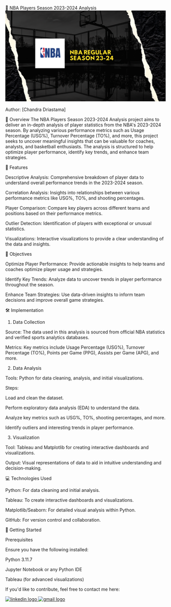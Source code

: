 🏀 NBA Players Season 2023-2024 Analysis
![Airbnb Listings Bangkok](https://github.com/chandra879012/NBA-season-23-24-player-statistics-data-analysis/blob/main/Black%20and%20Yellow%20Paper%20Basketball%20Maximalist%20Sports%20YouTube%20Banner.png)

Author: [Chandra Driastama]

📝 Overview
The NBA Players Season 2023-2024 Analysis project aims to deliver an in-depth analysis of player statistics from the NBA's 2023-2024 season. By analyzing various performance metrics such as Usage Percentage (USG%), Turnover Percentage (TO%), and more, this project seeks to uncover meaningful insights that can be valuable for coaches, analysts, and basketball enthusiasts. The analysis is structured to help optimize player performance, identify key trends, and enhance team strategies.

🌟 Features

Descriptive Analysis: Comprehensive breakdown of player data to understand overall performance trends in the 2023-2024 season.

Correlation Analysis: Insights into relationships between various performance metrics like USG%, TO%, and shooting percentages.

Player Comparison: Compare key players across different teams and positions based on their performance metrics.

Outlier Detection: Identification of players with exceptional or unusual statistics.

Visualizations: Interactive visualizations to provide a clear understanding of the data and insights.

🎯 Objectives

Optimize Player Performance: Provide actionable insights to help teams and coaches optimize player usage and strategies.

Identify Key Trends: Analyze data to uncover trends in player performance throughout the season.

Enhance Team Strategies: Use data-driven insights to inform team decisions and improve overall game strategies.

🛠 Implementation

1. Data Collection

Source: The data used in this analysis is sourced from official NBA statistics and verified sports analytics databases.

Metrics: Key metrics include Usage Percentage (USG%), Turnover Percentage (TO%), Points per Game (PPG), Assists per Game (APG), and more.

2. Data Analysis

Tools: Python for data cleaning, analysis, and initial visualizations.

Steps:

Load and clean the dataset.

Perform exploratory data analysis (EDA) to understand the data.

Analyze key metrics such as USG%, TO%, shooting percentages, and more.

Identify outliers and interesting trends in player performance.

3. Visualization

Tool: Tableau and Matplotlib for creating interactive dashboards and visualizations.

Output: Visual representations of data to aid in intuitive understanding and decision-making.

💻 Technologies Used

Python: For data cleaning and initial analysis.

Tableau: To create interactive dashboards and visualizations.

Matplotlib/Seaborn: For detailed visual analysis within Python.

GitHub: For version control and collaboration.

🏁 Getting Started

Prerequisites

Ensure you have the following installed:

Python 3.11.7

Jupyter Notebook or any Python IDE

Tableau (for advanced visualizations)

If you'd like to contribute, feel free to contact me here:

<a href="https://www.linkedin.com/in/chandra-driastama-65b204217/" target="_blank">
    <img src="https://raw.githubusercontent.com/maurodesouza/profile-readme-generator/master/src/assets/icons/social/linkedin/default.svg" width="52" height="40" alt="linkedin logo"/>
  </a>
  <a href="mailto:chandradriastama@gmail.com" target="_blank">
    <img src="https://raw.githubusercontent.com/maurodesouza/profile-readme-generator/master/src/assets/icons/social/gmail/default.svg"  width="52" height="40" alt="gmail logo"/>
  </a>
